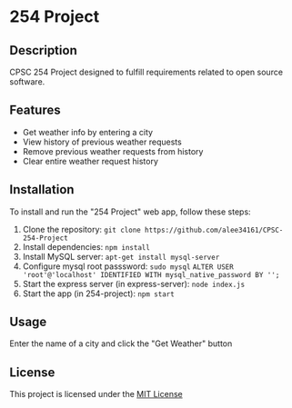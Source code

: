# 254 Project

## Description
CPSC 254 Project designed to fulfill requirements related to open source software.

## Features
* Get weather info by entering a city
* View history of previous weather requests
* Remove previous weather requests from history
* Clear entire weather request history

## Installation
To install and run the "254 Project" web app, follow these steps:

1. Clone the repository: `git clone https://github.com/alee34161/CPSC-254-Project`
2. Install dependencies: `npm install`
3. Install MySQL server: `apt-get install mysql-server`
4. Configure mysql root passsword: `sudo mysql` `ALTER USER 'root'@'localhost' IDENTIFIED WITH mysql_native_password BY '';`
5. Start the express server (in express-server): `node index.js`
6. Start the app (in 254-project): `npm start`

## Usage
Enter the name of a city and click the "Get Weather" button

## License
This project is licensed under the [MIT License](LICENSE)

